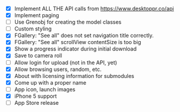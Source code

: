 - [X] Implement ALL THE API calls from https://www.desktoppr.co/api
- [X] Implement paging
- [ ] Use Grenobj for creating the model classes
- [ ] Custom styling 
- [X] FGallery: "See all" does not set navigation title correctly.
- [X] FGallery: "See all" scrollView contentSize is too big
- [X] Show a progress indicator during initial download
- [X] Save to camera roll
- [ ] Allow login for upload (not in the API, yet)
- [X] Allow browsing users, random, etc.
- [X] About with licensing information for submodules
- [X] Come up with a proper name
- [ ] App icon, launch images
- [X] iPhone 5 support
- [ ] App Store release
